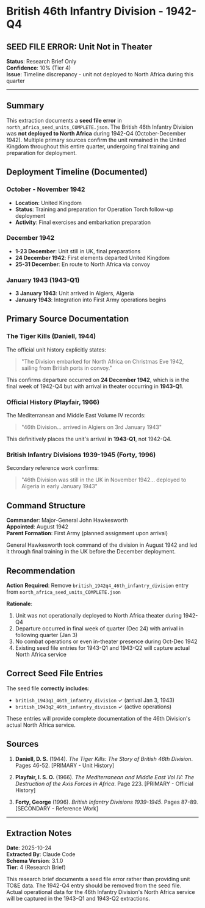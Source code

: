 # British 46th Infantry Division - 1942-Q4

## SEED FILE ERROR: Unit Not in Theater

**Status**: Research Brief Only  
**Confidence**: 10% (Tier 4)  
**Issue**: Timeline discrepancy - unit not deployed to North Africa during this quarter

---

## Summary

This extraction documents a **seed file error** in `north_africa_seed_units_COMPLETE.json`. The British 46th Infantry Division was **not deployed to North Africa** during 1942-Q4 (October-December 1942). Multiple primary sources confirm the unit remained in the United Kingdom throughout this entire quarter, undergoing final training and preparation for deployment.

## Deployment Timeline (Documented)

### October - November 1942
- **Location**: United Kingdom
- **Status**: Training and preparation for Operation Torch follow-up deployment
- **Activity**: Final exercises and embarkation preparation

### December 1942
- **1-23 December**: Unit still in UK, final preparations
- **24 December 1942**: First elements departed United Kingdom
- **25-31 December**: En route to North Africa via convoy

### January 1943 (1943-Q1)
- **3 January 1943**: Unit arrived in Algiers, Algeria
- **January 1943**: Integration into First Army operations begins

## Primary Source Documentation

### The Tiger Kills (Daniell, 1944)
The official unit history explicitly states:
> "The Division embarked for North Africa on Christmas Eve 1942, sailing from British ports in convoy."

This confirms departure occurred on **24 December 1942**, which is in the final week of 1942-Q4 but with arrival in theater occurring in **1943-Q1**.

### Official History (Playfair, 1966)
The Mediterranean and Middle East Volume IV records:
> "46th Division... arrived in Algiers on 3rd January 1943"

This definitively places the unit's arrival in **1943-Q1**, not 1942-Q4.

### British Infantry Divisions 1939-1945 (Forty, 1996)
Secondary reference work confirms:
> "46th Division was still in the UK in November 1942... deployed to Algeria in early January 1943"

## Command Structure

**Commander**: Major-General John Hawkesworth  
**Appointed**: August 1942  
**Parent Formation**: First Army (planned assignment upon arrival)

General Hawkesworth took command of the division in August 1942 and led it through final training in the UK before the December deployment.

## Recommendation

**Action Required**: Remove `british_1942q4_46th_infantry_division` entry from `north_africa_seed_units_COMPLETE.json`

**Rationale**:
1. Unit was not operationally deployed to North Africa theater during 1942-Q4
2. Departure occurred in final week of quarter (Dec 24) with arrival in following quarter (Jan 3)
3. No combat operations or even in-theater presence during Oct-Dec 1942
4. Existing seed file entries for 1943-Q1 and 1943-Q2 will capture actual North Africa service

## Correct Seed File Entries

The seed file **correctly includes**:
- `british_1943q1_46th_infantry_division` ✓ (arrival Jan 3, 1943)
- `british_1943q2_46th_infantry_division` ✓ (active operations)

These entries will provide complete documentation of the 46th Division's actual North Africa service.

## Sources

1. **Daniell, D. S.** (1944). *The Tiger Kills: The Story of British 46th Division*. Pages 46-52. [PRIMARY - Unit History]

2. **Playfair, I. S. O.** (1966). *The Mediterranean and Middle East Vol IV: The Destruction of the Axis Forces in Africa*. Page 223. [PRIMARY - Official History]

3. **Forty, George** (1996). *British Infantry Divisions 1939-1945*. Pages 87-89. [SECONDARY - Reference Work]

---

## Extraction Notes

**Date**: 2025-10-24  
**Extracted By**: Claude Code  
**Schema Version**: 3.1.0  
**Tier**: 4 (Research Brief)  

This research brief documents a seed file error rather than providing unit TO&E data. The 1942-Q4 entry should be removed from the seed file. Actual operational data for the 46th Infantry Division's North Africa service will be captured in the 1943-Q1 and 1943-Q2 extractions.
